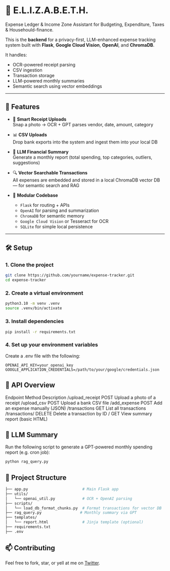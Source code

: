 # 💸 E.L.I.Z.A.B.E.T.H.

Expense Ledger & Income Zone Assistant for Budgeting, Expenditure, Taxes & Househould-finance.

This is the **backend** for a privacy-first, LLM-enhanced expense tracking system built with **Flask**, **Google Cloud Vision**, **OpenAI**, and **ChromaDB**.

It handles:

- OCR-powered receipt parsing
- CSV ingestion
- Transaction storage
- LLM-powered monthly summaries
- Semantic search using vector embeddings

---

## 🚀 Features

- 📸 **Smart Receipt Uploads**  
  Snap a photo → OCR + GPT parses vendor, date, amount, category

- 📊 **CSV Uploads**  
  Drop bank exports into the system and ingest them into your local DB

- 🧠 **LLM Financial Summary**  
  Generate a monthly report (total spending, top categories, outliers, suggestions)

- 🔍 **Vector Searchable Transactions**  
  All expenses are embedded and stored in a local ChromaDB vector DB — for semantic search and RAG

- 🔌 **Modular Codebase**
  - `Flask` for routing + APIs
  - `OpenAI` for parsing and summarization
  - `ChromaDB` for semantic memory
  - `Google Cloud Vision` or Tesseract for OCR
  - `SQLite` for simple local persistence

---

## 🛠️ Setup

### 1. Clone the project

```bash
git clone https://github.com/yourname/expense-tracker.git
cd expense-tracker
```

### 2. Create a virtual environment

```bash
python3.10 -m venv .venv
source .venv/bin/activate
```

### 3. Install dependencies

```bash
pip install -r requirements.txt
```

### 4. Set up your environment variables

Create a .env file with the following:

```env
OPENAI_API_KEY=your_openai_key
GOOGLE_APPLICATION_CREDENTIALS=/path/to/your/google/credentials.json
```

## 📡 API Overview

Endpoint Method Description
/upload_receipt POST Upload a photo of a receipt
/upload_csv POST Upload a bank CSV file
/add_expense POST Add an expense manually (JSON)
/transactions GET List all transactions
/transactions/<id> DELETE Delete a transaction by ID
/ GET View summary report (basic HTML)

## 🧠 LLM Summary

Run the following script to generate a GPT-powered monthly spending report (e.g. cron job):

```bash
python rag_query.py
```

## 🧰 Project Structure

```bash
├── app.py                        # Main Flask app
├── utils/
│   └── openai_util.py            # OCR + OpenAI parsing
├── scripts/
│   └── load_db_format_chunks.py  # Format transactions for vector DB
├── rag_query.py                 # Monthly summary via GPT
├── templates/
│   └── report.html               # Jinja template (optional)
├── requirements.txt
├── .env
```

## 📫 Contributing

Feel free to fork, star, or yell at me on [Twitter](https://x.com/vianarafaelds).



